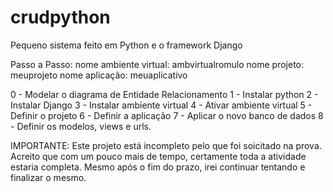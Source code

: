 # crudpython
Pequeno sistema feito em Python e o framework Django

Passo a Passo:
nome ambiente virtual: ambvirtualromulo
nome projeto: meuprojeto
nome aplicação: meuaplicativo

0 - Modelar o diagrama de Entidade Relacionamento
1 - Instalar python
2 - Instalar Django
3 - Instalar ambiente virtual
4 - Ativar ambiente virtual
5 - Definir o projeto
6 - Definir a aplicação
7 - Aplicar o novo banco de dados
8 - Definir os modelos, views e urls.

IMPORTANTE: Este projeto está incompleto pelo que foi soicitado na prova. Acreito que com um pouco mais de tempo, certamente toda a atividade estaria completa.
Mesmo após o fim do prazo, irei continuar tentando e finalizar o mesmo.


 
